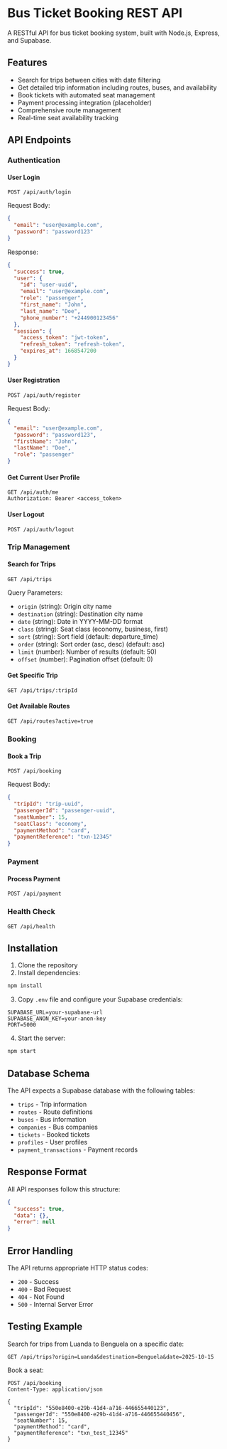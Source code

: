 # Bus Ticket Booking REST API

A RESTful API for bus ticket booking system, built with Node.js, Express, and Supabase.

## Features

- Search for trips between cities with date filtering
- Get detailed trip information including routes, buses, and availability
- Book tickets with automated seat management
- Payment processing integration (placeholder)
- Comprehensive route management
- Real-time seat availability tracking

## API Endpoints

### Authentication

#### User Login
```
POST /api/auth/login
```

Request Body:
```json
{
  "email": "user@example.com",
  "password": "password123"
}
```

Response:
```json
{
  "success": true,
  "user": {
    "id": "user-uuid",
    "email": "user@example.com",
    "role": "passenger",
    "first_name": "John",
    "last_name": "Doe",
    "phone_number": "+244900123456"
  },
  "session": {
    "access_token": "jwt-token",
    "refresh_token": "refresh-token",
    "expires_at": 1668547200
  }
}
```

#### User Registration
```
POST /api/auth/register
```

Request Body:
```json
{
  "email": "user@example.com",
  "password": "password123",
  "firstName": "John",
  "lastName": "Doe",
  "role": "passenger"
}
```

#### Get Current User Profile
```
GET /api/auth/me
Authorization: Bearer <access_token>
```

#### User Logout
```
POST /api/auth/logout
```

### Trip Management

#### Search for Trips
```
GET /api/trips
```

Query Parameters:
- `origin` (string): Origin city name
- `destination` (string): Destination city name
- `date` (string): Date in YYYY-MM-DD format
- `class` (string): Seat class (economy, business, first)
- `sort` (string): Sort field (default: departure_time)
- `order` (string): Sort order (asc, desc) (default: asc)
- `limit` (number): Number of results (default: 50)
- `offset` (number): Pagination offset (default: 0)

#### Get Specific Trip
```
GET /api/trips/:tripId
```

#### Get Available Routes
```
GET /api/routes?active=true
```

### Booking

#### Book a Trip
```
POST /api/booking
```

Request Body:
```json
{
  "tripId": "trip-uuid",
  "passengerId": "passenger-uuid",
  "seatNumber": 15,
  "seatClass": "economy",
  "paymentMethod": "card",
  "paymentReference": "txn-12345"
}
```

### Payment

#### Process Payment
```
POST /api/payment
```

### Health Check
```
GET /api/health
```

## Installation

1. Clone the repository
2. Install dependencies:
```bash
npm install
```

3. Copy `.env` file and configure your Supabase credentials:
```
SUPABASE_URL=your-supabase-url
SUPABASE_ANON_KEY=your-anon-key
PORT=5000
```

4. Start the server:
```bash
npm start
```

## Database Schema

The API expects a Supabase database with the following tables:
- `trips` - Trip information
- `routes` - Route definitions
- `buses` - Bus information
- `companies` - Bus companies
- `tickets` - Booked tickets
- `profiles` - User profiles
- `payment_transactions` - Payment records

## Response Format

All API responses follow this structure:
```json
{
  "success": true,
  "data": {},
  "error": null
}
```

## Error Handling

The API returns appropriate HTTP status codes:
- `200` - Success
- `400` - Bad Request
- `404` - Not Found
- `500` - Internal Server Error

## Testing Example

Search for trips from Luanda to Benguela on a specific date:
```
GET /api/trips?origin=Luanda&destination=Benguela&date=2025-10-15
```

Book a seat:
```
POST /api/booking
Content-Type: application/json

{
  "tripId": "550e8400-e29b-41d4-a716-446655440123",
  "passengerId": "550e8400-e29b-41d4-a716-446655440456",
  "seatNumber": 15,
  "paymentMethod": "card",
  "paymentReference": "txn_test_12345"
}

